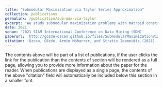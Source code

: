 ```yaml
---
title: "Submodular Maximization via Taylor Series Approximation"
collection: publications
permalink: /publication/sub-max-via-taylor
excerpt: 'We study submodular maximization problems with matroid constraints, in particular, problems where the objective can be expressed via compositions of analytic and multilinear functions. We show that for functions of this form, the so-called continuous greedy algorithm attains a ratio arbitrarily close to (1 − 1/e) ≈ 0.63 using a deterministic estimation via Taylor series approximation. This drastically reduces execution time over prior art that uses sampling.'
date: 2021
venue: '2021 SIAM International Conference on Data Mining (SDM)'
paperurl: 'http://gozde-ozcan.github.io/files/SubmodularMaximizationViaTaylorSeriesApproximation.pdf'
citation: 'Özcan, Gözde, Armin Moharrer, and Stratis Ioannidis.(2021). &quot;Submodular Maximization via Taylor Series Approximation.&quot; <i>Proceedings of the 2021 SIAM International Conference on Data Mining (SDM). Society for Industrial and Applied Mathematics, 2021.</i>.'
---
```


The contents above will be part of a list of publications, if the user clicks the link for the publication than the contents of section will be rendered as a full page, allowing you to provide more information about the paper for the reader. When publications are displayed as a single page, the contents of the above "citation" field will automatically be included below this section in a smaller font.
